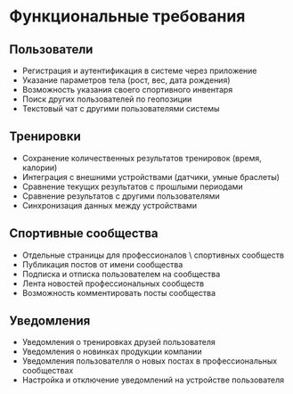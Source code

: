 # Функциональные требования

## Пользователи

- Регистрация и аутентификация в системе через приложение
- Указание параметров тела (рост, вес, дата рождения)
- Возможность указания своего спортивного инвентаря
- Поиск других пользователей по геопозиции
- Текстовый чат с другими пользователями системы

## Тренировки

- Сохранение количественных результатов тренировок (время, калории)
- Интеграция с внешними устройствами (датчики, умные браслеты)
- Сравнение текущих результатов с прошлыми периодами
- Сравнение результатов с другими пользователями
- Синхронизация данных между устройствами

## Спортивные сообщества

- Отдельные страницы для профессионалов \ спортивных сообществ
- Публикация постов от имени сообщества
- Подписка и отписка пользователем на сообщества
- Лента новостей профессиональных сообществ
- Возможность комментировать посты сообщества

## Уведомления

- Уведомления о тренировках друзей пользователя
- Уведомления о новинках продукции компании
- Уведомления пользователля о новых постах в профессиональных сообществах
- Настройка и отключение уведомлений на устройстве пользователя
